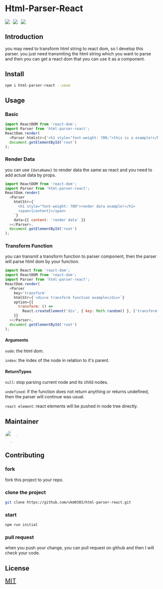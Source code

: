 # Html-Parser-React

<div style="display: flex;">
  <img style="margin-right: 10px" src="https://img.shields.io/npm/v/html-parser-react" />
  <img style="margin-right: 10px" src="https://img.shields.io/coveralls/github/vkm0303/html-parser-react.svg"/>
  <img style="margin-right: 10px" src="https://img.shields.io/github/license/vkm0303/html-parser-react"/>
</div>

## Introduction

you may need to transform html string to react dom, so I develop this parser. you just need transmiting the html string which you want to parse and then you can get a react dom that you can use it as a component.

## Install

```bash
npm i html-parser-react --save
```

## Usage

### Basic

```js
import ReactDOM from 'react-dom';
import Parser from 'html-parser-react';
ReactDom.render(
  <Parser htmlstr={'<h1 style="font-weight: 700;">this is a example!</h1>'} />,
  document.getElementById('root')
);
```

### Render Data

you can use `{dataName}` to render data the same as react and you need to add actual data by props.

```js
import ReactDOM from 'react-dom';
import Parser from 'html-parser-react';
ReactDom.render(
  <Parser
    htmlStr={`
      <h1 style="font-weight: 700">render data example!</h1>
      <span>{content}</span>
    `}
    data={{ content: 'render data' }}
  ></Parser>,
  document.getElementById('root')
);
```

### Transform Function

you can transmit a transform function to parser component, then the parser will parse html dom by your function.

```js
import React from 'react-dom';
import ReactDOM from 'react-dom';
import Parser from 'html-parser-react';
ReactDom.render(
  <Parser
    key='transform'
    htmlStr={`<div>a transform function example</div>`}
    option={{
      transform: () =>
        React.createElement('div', { key: Math.random() }, ['transform'])
    }}
  ></Parser>,
  document.getElementById('root')
);
```

#### Arguments

`node`: the html dom.

`index`: the index of the node in relation to it's parent.

#### ReturnTypes

`null`: stop parsing current node and its child nodes.

`undefined`: if the function does not return anything or returns undefined, then the parser will continue was usual.

`react element`: react elements will be pushed in node tree directly.

## Maintainer

<a href="https://github.com/vkm0303" target="_blank"><img style="width: 40px;height:40px; border-radius: 50%;" src="https://avatars.githubusercontent.com/u/64176534?v=4"></img></a>

## Contributing

### fork

fork this project to your repo.

### clone the project

```bash
git clone https://github.com/vkm0303/html-parser-react.git
```

### start

```bash
npm run initial
```

### pull request

when you push your change, you can pull request on github and then I will check your code.

## License

<a style="font-size: 20px" href="/LICENSE">MIT</a>
